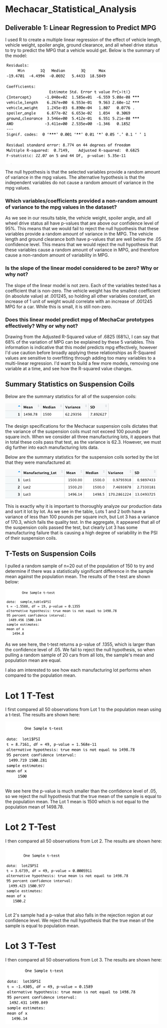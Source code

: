 # Mechacar_Statistical_Analysis
## Deliverable 1: Linear Regression to Predict MPG
I used R to create a multiple linear regression of the effect of vehicle length, vehicle weight, spoiler angle, ground clearance, and all wheel drive status to try to predict the MPG that a vehicle would get. Below is the summary of the model:

![MultiLinearRegression](Images/MultiRegressionSummary.png)

The null hypothesis is that the selected variables provide a random amount of variance in the mpg values. The alternative hypothesis is that the independent variables do not cause a random amount of variance in the mpg values. 
### Which variables/coefficients provided a non-random amount of variance to the mpg values in the dataset?
As we see in our results table, the vehicle weight, spoiler angle, and all wheel drive status all have p-values that are above our confidence level of 95%. This means that we would fail to reject the null hypothesis that these variables provide a random amount of variance in the MPG. 
The vehicle length and ground clearance both have p-values that are well below the .05 confidence level. This means that we would reject the null hypothesis that these variables cause a random amount of variance in MPG, and therefore cause a non-random amount of variability in MPG. 

### Is the slope of the linear model considered to be zero? Why or why not?
The slope of the linear model is not zero. Each of the variables tested has a coefficient that is non-zero. The vehicle weight has the smallest coefficient (in absolute value) at .001245, so holding all other variables constant, an increase of 1 unit of weight would correlate with an increase of .001245 MPG for a car. While this is small, it is still non-zero. 

### Does this linear model predict mpg of MechaCar prototypes effectively? Why or why not?
Drawing from the Adjusted R-Squared value of .6825 (68%), I can say that 68% of the variation of MPG can be explained by these 5 variables. This information is indicative that this model predicts mpg effectively, however I'd use caution before broadly applying these relationships as R-Squared values are sensitive to overfitting through adding too many variables to a multi-linear regression. I'd want to build a few more models, removing one variable at a time, and see how the R-squared value changes. 

## Summary Statistics on Suspension Coils
Below are the summary statistics for all of the suspension coils:

![AllSuspensionCoils](Images/PSIsummaryStats.png)

The design specifications for the Mechacar suspension coils dictates that the variance of the suspension coils must not exceed 100 pounds per square inch. When we consider all three manufacturing lots, it appears that in total these coils pass that test, as the variance is 62.3. However, we must dig further into each manufacturing lots data.

Below are the summary statistics for the suspension coils sorted by the lot that they were manufactured at:

![SuspensionCoilsByLot](Images/PSIStatsbyLot.png "Suspension Coils Sorted by Lot")

This is exactly why it is important to thoroughly analyze our production data and sort it lot by lot. As we see in the table, Lots 1 and 2 both have a variance of less than 100 pounds per square inch, but Lot 3 has a variance of 170.3, which fails the quality test. In the aggregate, it appeared that all of the suspension coils passed the test, but clearly Lot 3 has some manufacturing failure that is causing a high degree of variability in the PSI of their suspension coils. 

## T-Tests on Suspension Coils

I pulled a random sample of n=20 out of the population of 150 to try and determine if there was a statistically significant difference in the sample mean against the population mean. The results of the t-test are shown below:

![SamplePulledFromAllLots](Images/ttest1.png)

As we see here, the t-test returns a p-value of .1355, which is larger than the confidence level of .05. We fail to reject the null hypothesis, so when pulling a random sample of 20 cars from all lots, the sample's mean and population mean are equal.

I also am interested to see how each manufacturing lot performs when compared to the population mean. 

# Lot 1 T-Test
I first compared all 50 observations from Lot 1 to the population mean using a t-test. The results are shown here:

![Lot1tTest](Images/lot1ttest.png)

We see here the p-value is much smaller than the confidence level of .05, so we reject the null hypothesis that the true mean of the sample is equal to the population mean. The Lot 1 mean is 1500 which is not equal to the population mean of 1498.78.

# Lot 2 T-Test
I then compared all 50 observations from Lot 2. The results are shown here:

![Lot2tTest](Images/lot2ttest.png)

Lot 2's sample had a p-value that also falls in the rejection region at our confidence level. We reject the null hypothesis that the true mean of the sample is equal to population mean.

# Lot 3 T-Test
I then compared all 50 observations from Lot 3. The results are shown here:

![Lot3tTest](Images/lot3ttest.png)




